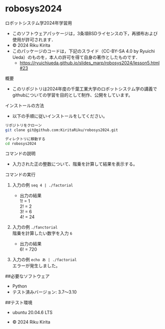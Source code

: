 # robosys2024
ロボットシステム学2024年学習用


- このソフトウェアパッケージは，3条項BSDライセンスの下，再頒布および使用が許可されます．
- © 2024 Riku Kirita
- このパッケージのコードは，下記のスライド（CC-BY-SA 4.0 by Ryuichi Ueda）のものを，本人の許可を得て自身の著作としたものです．
	- https://ryuichiueda.github.io/slides_marp/robosys2024/lesson5.html#23

概要
- このリポジトリは2024年度の千葉工業大学のロボットシステム学の講義で
githubについての学習を目的として制作、公開をしています。

インストールの方法
- 以下の手順に従いインストールをしてください。

```bash
リポジトリをクローン
git clone git@github.com:KiritaRiku/robosys2024.git

ディレクトリに移動する
cd robosys2024
```

コマンドの説明
- 入力された正の整数について、階乗を計算して結果を表示する。

コマンドの実行
 1. 入力の例
```seq 4 | ./factorial```

	- 出力の結果  
1! = 1  
2! = 2  
3! = 6  
4! = 24  

2. 入力の例
```./fanctorial```  
階乗を計算したい数字を入力
```6```  

	- 出力の結果  
6! = 720

3. 入力の例
```echo あ | ./factorial```  
エラーが発生しました。  


##必要なソフトウェア
- Python
 - テスト済みバージョン: 3.7～3.10

##テスト環境
 - ubuntu 20.04.6 LTS

+ © 2024 Riku Kirita
